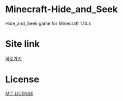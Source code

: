 # Minecraft-Hide_and_Seek
Hide_and_Seek game for Minecraft 1.14.x
# Site link
<a href="https://teaddytv.xyz/download_hs.html">바로가기</a>
# License
<a href="https://opensource.org/licenses/mit-license.php">MIT LICENSE</a>
